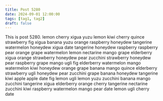 ```yaml
---
title: Post 5280
date: 2024-09-01 12:00:00
tags: [tag1, tag2]
draft: false
---
```

This is post 5280.
lemon
cherry
xigua
yuzu
lemon
kiwi
cherry
quince
strawberry
fig
xigua
banana
yuzu
orange
raspberry
honeydew
tangerine
watermelon
honeydew
xigua
date
tangerine
honeydew
raspberry
raspberry
pear
orange
grape
watermelon
lemon
nectarine
mango
grape
elderberry
xigua
orange
strawberry
honeydew
pear
zucchini
strawberry
honeydew
pear
raspberry
grape
mango
ugli
fig
elderberry
watermelon
mango
watermelon
kiwi
honeydew
orange
grape
banana
mango
quince
elderberry
strawberry
ugli
honeydew
pear
zucchini
grape
banana
honeydew
tangerine
kiwi
apple
apple
date
fig
lemon
ugli
lemon
yuzu
zucchini
banana
mango
zucchini
tangerine
xigua
elderberry
orange
cherry
tangerine
nectarine
zucchini
kiwi
raspberry
watermelon
mango
pear
date
lemon
ugli
cherry
date
